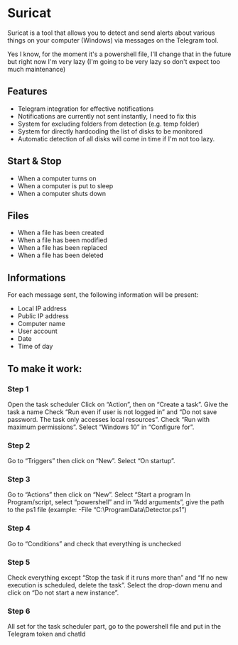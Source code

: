 # Suricat
Suricat is a tool that allows you to detect and send alerts about various things on your computer (Windows) via messages on the Telegram tool.

Yes I know, for the moment it's a powershell file, I'll change that in the future but right now I'm very lazy (I'm going to be very lazy so don't expect too much maintenance)

## Features
- Telegram integration for effective notifications
- Notifications are currently not sent instantly, I need to fix this
- System for excluding folders from detection (e.g. temp folder)
- System for directly hardcoding the list of disks to be monitored
- Automatic detection of all disks will come in time if I'm not too lazy.

## Start & Stop
- When a computer turns on
- When a computer is put to sleep
- When a computer shuts down

## Files
- When a file has been created
- When a file has been modified
- When a file has been replaced
- When a file has been deleted

## Informations
For each message sent, the following information will be present:
- Local IP address
- Public IP address
- Computer name
- User account
- Date
- Time of day

## To make it work:
### Step 1
Open the task scheduler
Click on “Action”, then on “Create a task”.
Give the task a name
Check “Run even if user is not logged in” and “Do not save password. The task only accesses local resources”.
Check “Run with maximum permissions”.
Select “Windows 10” in “Configure for”.
### Step 2
Go to “Triggers” then click on “New”.
Select “On startup”.

### Step 3
Go to “Actions” then click on “New”.
Select “Start a program
In Program/script, select “powershell” and in “Add arguments”, give the path to the ps1 file (example: -File “C:\ProgramData\Detector.ps1”)

### Step 4
Go to “Conditions” and check that everything is unchecked

### Step 5
Check everything except “Stop the task if it runs more than” and “If no new execution is scheduled, delete the task”.
Select the drop-down menu and click on “Do not start a new instance”.

### Step 6
All set for the task scheduler part, go to the powershell file and put in the Telegram token and chatId